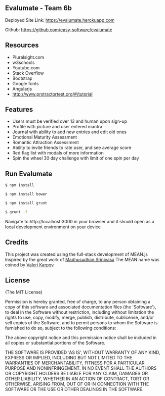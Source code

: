 ## Evalumate - Team 6b
Deployed Site Link: https://evalumate.herokuapp.com

Github: https://github.com/easy-software/evalumate

## Resources
* Pluralsight.com
* w3schools
* Youtube.com
* Stack Overflow
* Bootstrap
* Google fonts
* Angularjs
* http://www.protractortest.org/#/tutorial

## Features
* Users must be verified over 13 and human upon sign-up
* Profile with picture and user entered mantra
* Journal with ability to add new entries and edit old ones
* Emotional Maturity Assessment
* Romantic Attraction Assessment
* Ability to invite friends to rate user, and see average score
* Red flag list with modals of more information
* Spin the wheel 30 day challenge with limit of one spin per day

## Run Evalumate
```bash
$ npm install 
```
```bash
$ npm install bower
```
```bash
$ npm install grunt
```
```bash
$ grunt -f
```
Navigate to http://localhost:3000 in your browser and it should open as a local development environment on your device
## Credits
This project was created using the full-stack development of MEAN.js
Inspired by the great work of [Madhusudhan Srinivasa](https://github.com/madhums/)
The MEAN name was coined by [Valeri Karpov](http://blog.mongodb.org/post/49262866911/the-mean-stack-mongodb-expressjs-angularjs-and)

## License
(The MIT License)

Permission is hereby granted, free of charge, to any person obtaining
a copy of this software and associated documentation files (the
'Software'), to deal in the Software without restriction, including
without limitation the rights to use, copy, modify, merge, publish,
distribute, sublicense, and/or sell copies of the Software, and to
permit persons to whom the Software is furnished to do so, subject to
the following conditions:

The above copyright notice and this permission notice shall be
included in all copies or substantial portions of the Software.

THE SOFTWARE IS PROVIDED 'AS IS', WITHOUT WARRANTY OF ANY KIND,
EXPRESS OR IMPLIED, INCLUDING BUT NOT LIMITED TO THE WARRANTIES OF
MERCHANTABILITY, FITNESS FOR A PARTICULAR PURPOSE AND NONINFRINGEMENT.
IN NO EVENT SHALL THE AUTHORS OR COPYRIGHT HOLDERS BE LIABLE FOR ANY
CLAIM, DAMAGES OR OTHER LIABILITY, WHETHER IN AN ACTION OF CONTRACT,
TORT OR OTHERWISE, ARISING FROM, OUT OF OR IN CONNECTION WITH THE
SOFTWARE OR THE USE OR OTHER DEALINGS IN THE SOFTWARE.
